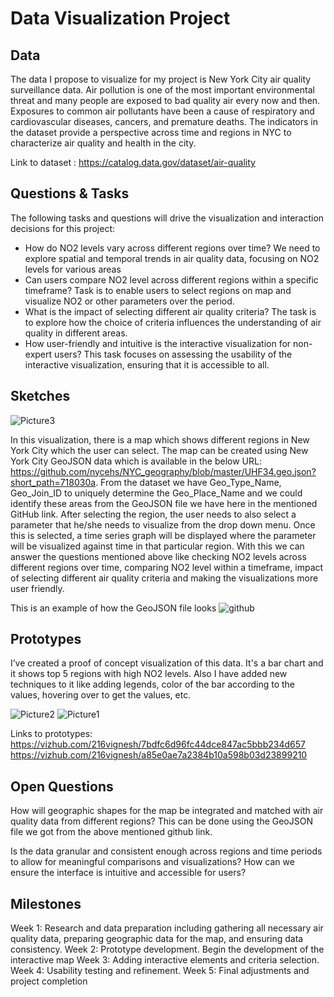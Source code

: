 # Data Visualization Project

## Data

The data I propose to visualize for my project is New York City air quality surveillance data. Air pollution is one of the most important environmental threat and many people are exposed to bad quality air every now and then. Exposures to common air pollutants have been a cause of respiratory and cardiovascular diseases, cancers, and premature deaths. The indicators in the dataset provide a perspective across time and regions in NYC to characterize air quality and health in the city.

Link to dataset : https://catalog.data.gov/dataset/air-quality

## Questions & Tasks

The following tasks and questions will drive the visualization and interaction decisions for this project:

 * How do NO2 levels vary across different regions over time?
   We need to explore spatial and temporal trends in air quality data, focusing on NO2 levels for various areas
 * Can users compare NO2 level across different regions within a specific timeframe?
   Task is to enable users to select regions on map and visualize NO2 or other parameters over the period.
 * What is the impact of selecting different air quality criteria?
   The task is to explore how the choice of criteria influences the understanding of air quality in different areas.
 * How user-friendly and intuitive is the interactive visualization for non-expert users?
   This task focuses on assessing the usability of the interactive visualization, ensuring that it is accessible to all.

## Sketches

![Picture3](https://github.com/216vignesh/dataviz-project-template-proposal/assets/31122509/c7ee878a-6bb4-4f31-af96-a76679b1b9d4)

In this visualization, there is a map which shows different regions in New York City which the user can select. The map can be created using New York City GeoJSON data which is available in the below URL:
https://github.com/nycehs/NYC_geography/blob/master/UHF34.geo.json?short_path=718030a. From the dataset we have Geo_Type_Name, Geo_Join_ID to uniquely determine the Geo_Place_Name and we could identify these areas from the GeoJSON file we have here in the mentioned GitHub link. After selecting the region, the user needs to also select a parameter that he/she needs to visualize from the drop down menu. Once this is selected, a time series graph will be displayed where the parameter will be visualized against time in that particular region.
With this we can answer the questions mentioned above like checking NO2 levels across different regions over time, comparing NO2 level within a timeframe, impact of selecting different air quality criteria and making the visualizations more user friendly.

This is an example of how the GeoJSON file looks
![github](https://github.com/216vignesh/dataviz-project-template-proposal/assets/31122509/cecaa2d0-db91-4789-98b3-49d3444584a7)


## Prototypes

I’ve created a proof of concept visualization of this data. It's a bar chart and it shows top 5 regions with high NO2 levels. Also I have added new techniques to it like adding legends, color of the bar according to the values, hovering over to get the values, etc.

![Picture2](https://github.com/216vignesh/dataviz-project-template-proposal/assets/31122509/3a112698-ac86-46f9-bf1b-771b6eb02c50)
![Picture1](https://github.com/216vignesh/dataviz-project-template-proposal/assets/31122509/25be86eb-90b0-40f2-a121-e4f8be6a3226)

Links to prototypes:
https://vizhub.com/216vignesh/7bdfc6d96fc44dce847ac5bbb234d657
https://vizhub.com/216vignesh/a85e0ae7a2384b10a598b03d23899210

## Open Questions

How will geographic shapes for the map be integrated and matched with air quality data from different regions?
This can be done using the GeoJSON file we got from the above mentioned github link.

Is the data granular and consistent enough across regions and time periods to allow for meaningful comparisons and visualizations?
How can we ensure the interface is intuitive and accessible for users?

## Milestones
Week 1: Research and data preparation including gathering all necessary air quality data, preparing geographic data for the map, and ensuring data consistency.
Week 2: Prototype development. Begin the development of the interactive map
Week 3: Adding interactive elements and criteria selection.
Week 4: Usability testing and refinement. 
Week 5: Final adjustments and project completion
